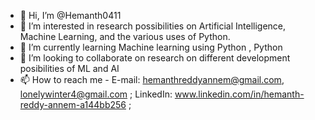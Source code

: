 - 👋 Hi, I’m @Hemanth0411
- 👀 I’m interested in research possibilities on Artificial Intelligence, Machine Learning, and the various uses of Python.
- 🌱 I’m currently learning Machine learning using Python , Python
- 💞️ I’m looking to collaborate on research on different development posibilities of ML and AI
- 📫 How to reach me - E-mail: hemanthreddyannem@gmail.com, lonelywinter4@gmail.com ; LinkedIn: www.linkedin.com/in/hemanth-reddy-annem-a144bb256 ;

<!---
Hemanth0411/Hemanth0411 is a ✨ special ✨ repository because its `README.md` (this file) appears on your GitHub profile.
You can click the Preview link to take a look at your changes.
--->
